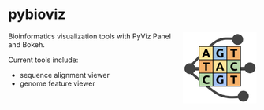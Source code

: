 # pybioviz

<img align="right" src=img/logo.svg width=150px>

Bioinformatics visualization tools with PyViz Panel and Bokeh.

Current tools include:

* sequence alignment viewer
* genome feature viewer
